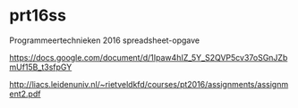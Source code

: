 # prt16ss
Programmeertechnieken 2016 spreadsheet-opgave

https://docs.google.com/document/d/1Ipaw4hIZ_5Y_S2QVP5cv37oSGnJZbmUf15B_t3sfpGY

http://liacs.leidenuniv.nl/~rietveldkfd/courses/pt2016/assignments/assignment2.pdf
